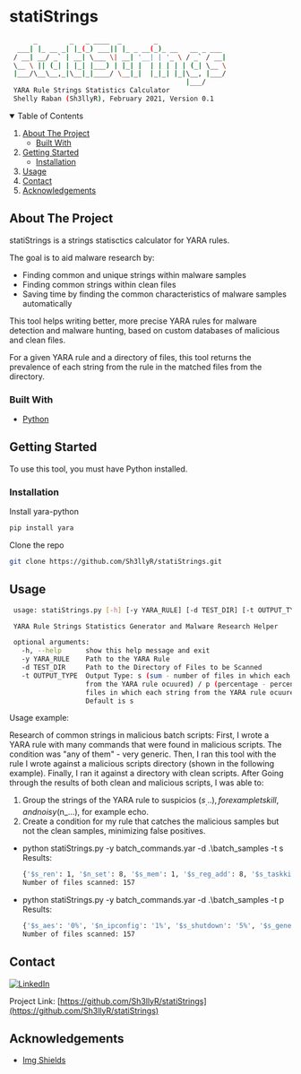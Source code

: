# statiStrings
   ```sh
		 _        _   _ ____  _        _
	 ___| |_ __ _| |_(_) ___|| |_ _ __(_)_ __   __ _ ___
	/ __| __/ _` | __| \___ \| __| '__| | '_ \ / _` / __|
	\__ \ || (_| | |_| |___) | |_| |  | | | | | (_| \__ \
	|___/\__\__,_|\__|_|____/ \__|_|  |_|_| |_|\__, |___/
											   |___/
	YARA Rule Strings Statistics Calculator
	Shelly Raban (Sh3llyR), February 2021, Version 0.1
   ```

<!-- PROJECT SHIELDS -->
<!--
*** I'm using markdown "reference style" links for readability.
*** Reference links are enclosed in brackets [ ] instead of parentheses ( ).
*** See the bottom of this document for the declaration of the reference variables
*** for contributors-url, forks-url, etc. This is an optional, concise syntax you may use.
*** https://www.markdownguide.org/basic-syntax/#reference-style-links
-->



<!-- TABLE OF CONTENTS -->
<details open="open">
  <summary>Table of Contents</summary>
  <ol>
    <li>
      <a href="#about-the-project">About The Project</a>
      <ul>
        <li><a href="#built-with">Built With</a></li>
      </ul>
    </li>
    <li>
      <a href="#getting-started">Getting Started</a>
      <ul>
        <li><a href="#installation">Installation</a></li>
      </ul>
    </li>
    <li><a href="#usage">Usage</a></li>
    <li><a href="#contact">Contact</a></li>
    <li><a href="#acknowledgements">Acknowledgements</a></li>
  </ol>
</details>



<!-- ABOUT THE PROJECT -->
## About The Project

statiStrings is a strings statisctics calculator for YARA rules.

The goal is to aid malware research by:
* Finding common and unique strings within malware samples
* Finding common strings within clean files
* Saving time by finding the common characteristics of malware samples automatically

This tool helps writing better, more precise YARA rules for malware detection and malware hunting, based on custom databases of malicious and clean files.

For a given YARA rule and a directory of files, this tool returns the prevalence of each string from the rule in the matched files from the directory.



### Built With

* [Python](https://www.python.org/)



<!-- GETTING STARTED -->
## Getting Started

To use this tool, you must have Python installed.


### Installation

Install yara-python
   ```sh
   pip install yara
   ```

Clone the repo
   ```sh
   git clone https://github.com/Sh3llyR/statiStrings.git
   ```



<!-- USAGE EXAMPLES -->
## Usage

   ```sh
	usage: statiStrings.py [-h] [-y YARA_RULE] [-d TEST_DIR] [-t OUTPUT_TYPE]

	YARA Rule Strings Statistics Generator and Malware Research Helper

	optional arguments:
	  -h, --help      show this help message and exit
	  -y YARA_RULE    Path to the YARA Rule
	  -d TEST_DIR     Path to the Directory of Files to be Scanned
	  -t OUTPUT_TYPE  Output Type: s (sum - number of files in which each string
					  from the YARA rule ocuured) / p (percentage - percent of
					  files in which each string from the YARA rule ocuured).
					  Default is s
   ```

Usage example:

Research of common strings in malicious batch scripts:
First, I wrote a YARA rule with many commands that were found in malicious scripts. The condition was "any of them" - very generic.
Then, I ran this tool with the rule I wrote against a malicious scripts directory (shown in the following example).
Finally, I ran it against a directory with clean scripts.
After Going through the results of both clean and malicious scripts, I was able to:
1. Group the strings of the YARA rule to suspicios ($s_...), for example tskill, and noisy ($n_...), for example echo.
2. Create a condition for my rule that catches the malicious samples but not the clean samples, minimizing false positives.

* python statiStrings.py -y batch_commands.yar -d .\batch_samples -t s
Results:
	```sh
	{'$s_ren': 1, '$n_set': 8, '$s_mem': 1, '$s_reg_add': 8, '$s_taskkill': 4, '$n_exit': 9, '$s_maybe_block_sites_hosts_file': 1, '$s_move': 2, '$s_attrib': 6, '$n_copy': 6, '$n_start': 10, '$n_type': 7, '$n_echo': 26, '$n_reg': 11, '$s_aes': 1, '$s_cscript': 1, '$s_change_mouse_settings': 1, '$n_net': 3, '$n_find': 6, '$s_infinite_loop': 2, '$s_shutdown': 9, '$n_del': 6, '$n_goto': 12, '$s_generic_bat_maybe_copy_itself': 5, '$n_ipconfig': 2, '$n_maybe_time_change': 5, '$n_system': 2, '$s_tskill': 3, '$s_cpu_damage': 1, '$s_erase': 3, '$s_make_random_folders': 1, '$s_sleep': 4, '$n_bat_maybe_copy_itself': 9}
	Number of files scanned: 157
	```
* python statiStrings.py -y batch_commands.yar -d .\batch_samples -t p
Results:
	```sh
	{'$s_aes': '0%', '$n_ipconfig': '1%', '$s_shutdown': '5%', '$s_generic_bat_maybe_copy_itself': '3%', '$s_infinite_loop': '1%', '$n_net': '1%', '$n_copy': '3%', '$n_goto': '7%', '$n_maybe_time_change': '3%', '$s_reg_add': '5%', '$s_mem': '0%', '$s_erase': '1%', '$n_type': '4%', '$s_tskill': '1%', '$s_attrib': '3%', '$n_system': '1%', '$s_taskkill': '2%', '$n_start': '6%', '$s_cscript': '0%', '$n_echo': '16%', '$n_find': '3%', '$s_cpu_damage': '0%', '$n_exit': '5%', '$n_set': '5%', '$s_ren': '0%', '$n_bat_maybe_copy_itself': '5%', '$s_maybe_block_sites_hosts_file': '0%', '$n_del': '3%', '$n_reg': '7%', '$s_make_random_folders': '0%', '$s_sleep': '2%', '$s_move': '1%', '$s_change_mouse_settings': '0%'}
	Number of files scanned: 157
	```

<!-- CONTACT -->
## Contact

[![LinkedIn][linkedin-shield]][linkedin-url]

Project Link: [https://github.com/Sh3llyR/statiStrings](https://github.com/Sh3llyR/statiStrings)



<!-- ACKNOWLEDGEMENTS -->
## Acknowledgements
* [Img Shields](https://shields.io)



<!-- MARKDOWN LINKS & IMAGES -->
<!-- https://www.markdownguide.org/basic-syntax/#reference-style-links -->
[linkedin-shield]: https://img.shields.io/badge/-LinkedIn-black.svg?style=for-the-badge&logo=linkedin&colorB=555
[linkedin-url]: https://www.linkedin.com/in/shelly-raban-6baa2b1b9/

